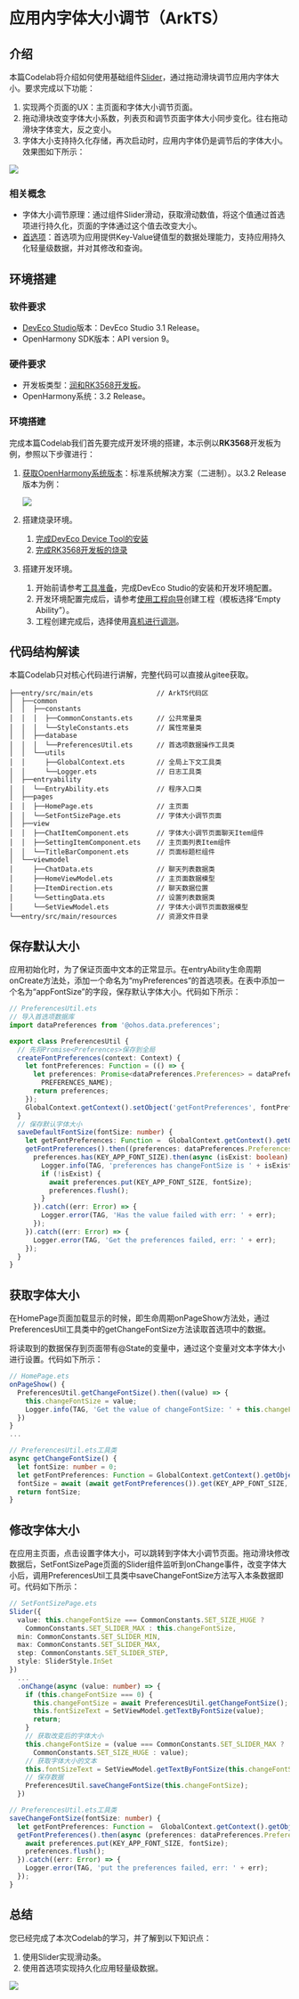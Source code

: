 # 应用内字体大小调节（ArkTS）
## 介绍

本篇Codelab将介绍如何使用基础组件[Slider](https://gitee.com/openharmony/docs/blob/master/zh-cn/application-dev/reference/arkui-ts/ts-basic-components-slider.md)，通过拖动滑块调节应用内字体大小。要求完成以下功能：

1.  实现两个页面的UX：主页面和字体大小调节页面。
2.  拖动滑块改变字体大小系数，列表页和调节页面字体大小同步变化。往右拖动滑块字体变大，反之变小。
3.  字体大小支持持久化存储，再次启动时，应用内字体仍是调节后的字体大小。效果图如下所示：

![](figures/setAppFontSize.gif)

### 相关概念

-   字体大小调节原理：通过组件Slider滑动，获取滑动数值，将这个值通过首选项进行持久化，页面的字体通过这个值去改变大小。
-   [首选项](https://gitee.com/openharmony/docs/blob/master/zh-cn/application-dev/reference/apis/js-apis-data-preferences.md)：首选项为应用提供Key-Value键值型的数据处理能力，支持应用持久化轻量级数据，并对其修改和查询。

## 环境搭建

### 软件要求

-   [DevEco Studio](https://gitee.com/openharmony/docs/blob/master/zh-cn/application-dev/quick-start/start-overview.md#%E5%B7%A5%E5%85%B7%E5%87%86%E5%A4%87)版本：DevEco Studio 3.1 Release。
-   OpenHarmony SDK版本：API version 9。

### 硬件要求

-   开发板类型：[润和RK3568开发板](https://gitee.com/openharmony/docs/blob/master/zh-cn/device-dev/quick-start/quickstart-appendix-rk3568.md)。
-   OpenHarmony系统：3.2 Release。

### 环境搭建

完成本篇Codelab我们首先要完成开发环境的搭建，本示例以**RK3568**开发板为例，参照以下步骤进行：

1.  [获取OpenHarmony系统版本](https://gitee.com/openharmony/docs/blob/master/zh-cn/device-dev/get-code/sourcecode-acquire.md#%E8%8E%B7%E5%8F%96%E6%96%B9%E5%BC%8F3%E4%BB%8E%E9%95%9C%E5%83%8F%E7%AB%99%E7%82%B9%E8%8E%B7%E5%8F%96)：标准系统解决方案（二进制）。以3.2 Release版本为例：

    ![](figures/systemVersion.png)

2.  搭建烧录环境。
    1.  [完成DevEco Device Tool的安装](https://gitee.com/openharmony/docs/blob/master/zh-cn/device-dev/quick-start/quickstart-ide-env-win.md)
    2.  [完成RK3568开发板的烧录](https://gitee.com/openharmony/docs/blob/master/zh-cn/device-dev/quick-start/quickstart-ide-3568-burn.md)

3.  搭建开发环境。
    1.  开始前请参考[工具准备](https://gitee.com/openharmony/docs/blob/master/zh-cn/application-dev/quick-start/start-overview.md#%E5%B7%A5%E5%85%B7%E5%87%86%E5%A4%87)，完成DevEco Studio的安装和开发环境配置。
    2.  开发环境配置完成后，请参考[使用工程向导](https://gitee.com/openharmony/docs/blob/master/zh-cn/application-dev/quick-start/start-with-ets-stage.md#创建ets工程)创建工程（模板选择“Empty Ability”）。
    3.  工程创建完成后，选择使用[真机进行调测](https://gitee.com/openharmony/docs/blob/master/zh-cn/application-dev/quick-start/start-with-ets-stage.md#使用真机运行应用)。

## 代码结构解读

本篇Codelab只对核心代码进行讲解，完整代码可以直接从gitee获取。

```
├──entry/src/main/ets                // ArkTS代码区
│  ├──common
│  │  ├──constants
│  │  │  ├──CommonConstants.ets      // 公共常量类
│  │  │  └──StyleConstants.ets       // 属性常量类
│  │  ├──database
│  │  │  └──PreferencesUtil.ets      // 首选项数据操作工具类
│  │  └──utils
│  │     ├──GlobalContext.ets        // 全局上下文工具类
│  │     └──Logger.ets               // 日志工具类
│  ├──entryability
│  │  └──EntryAbility.ets            // 程序入口类
│  ├──pages
│  │  ├──HomePage.ets                // 主页面
│  │  └──SetFontSizePage.ets         // 字体大小调节页面
│  ├──view
│  │  ├──ChatItemComponent.ets       // 字体大小调节页面聊天Item组件
│  │  ├──SettingItemComponent.ets    // 主页面列表Item组件
│  │  └──TitleBarComponent.ets       // 页面标题栏组件
│  └──viewmodel
│     ├──ChatData.ets                // 聊天列表数据类
│     ├──HomeViewModel.ets           // 主页面数据模型
│     ├──ItemDirection.ets           // 聊天数据位置
│     └──SettingData.ets             // 设置列表数据类
│     └──SetViewModel.ets            // 字体大小调节页面数据模型
└──entry/src/main/resources	         // 资源文件目录
```

## 保存默认大小

应用初始化时，为了保证页面中文本的正常显示。在entryAbility生命周期onCreate方法处，添加一个命名为“myPreferences”的首选项表。在表中添加一个名为“appFontSize”的字段，保存默认字体大小。代码如下所示：

```typescript
// PreferencesUtil.ets
// 导入首选项数据库
import dataPreferences from '@ohos.data.preferences';

export class PreferencesUtil {
  // 先将Promise<Preferences>保存到全局
  createFontPreferences(context: Context) {
    let fontPreferences: Function = (() => {
      let preferences: Promise<dataPreferences.Preferences> = dataPreferences.getPreferences(context,
        PREFERENCES_NAME);
      return preferences;
    });
    GlobalContext.getContext().setObject('getFontPreferences', fontPreferences);
  }
  // 保存默认字体大小
  saveDefaultFontSize(fontSize: number) {
    let getFontPreferences: Function =  GlobalContext.getContext().getObject('getFontPreferences') as Function;
    getFontPreferences().then((preferences: dataPreferences.Preferences) => {
      preferences.has(KEY_APP_FONT_SIZE).then(async (isExist: boolean) => {
        Logger.info(TAG, 'preferences has changeFontSize is ' + isExist);
        if (!isExist) {
          await preferences.put(KEY_APP_FONT_SIZE, fontSize);
          preferences.flush();
        }
      }).catch((err: Error) => {
        Logger.error(TAG, 'Has the value failed with err: ' + err);
      });
    }).catch((err: Error) => {
      Logger.error(TAG, 'Get the preferences failed, err: ' + err);
    });
  }
}
```

## 获取字体大小

在HomePage页面加载显示的时候，即生命周期onPageShow方法处，通过PreferencesUtil工具类中的getChangeFontSize方法读取首选项中的数据。

将读取到的数据保存到页面带有@State的变量中，通过这个变量对文本字体大小进行设置。代码如下所示：

```typescript
// HomePage.ets
onPageShow() {
  PreferencesUtil.getChangeFontSize().then((value) => {
    this.changeFontSize = value;
    Logger.info(TAG, 'Get the value of changeFontSize: ' + this.changeFontSize);
  })
}
...
```

```typescript
// PreferencesUtil.ets工具类
async getChangeFontSize() {
  let fontSize: number = 0;
  let getFontPreferences: Function = GlobalContext.getContext().getObject('getFontPreferences') as Function;
  fontSize = await (await getFontPreferences()).get(KEY_APP_FONT_SIZE, fontSize);
  return fontSize;
}
```

## 修改字体大小

在应用主页面，点击设置字体大小，可以跳转到字体大小调节页面。拖动滑块修改数据后，SetFontSizePage页面的Slider组件监听到onChange事件，改变字体大小后，调用PreferencesUtil工具类中saveChangeFontSize方法写入本条数据即可。代码如下所示：

```typescript
// SetFontSizePage.ets
Slider({
  value: this.changeFontSize === CommonConstants.SET_SIZE_HUGE ? 
    CommonConstants.SET_SLIDER_MAX : this.changeFontSize,
  min: CommonConstants.SET_SLIDER_MIN,
  max: CommonConstants.SET_SLIDER_MAX,
  step: CommonConstants.SET_SLIDER_STEP,
  style: SliderStyle.InSet
})
  ...
  .onChange(async (value: number) => {
    if (this.changeFontSize === 0) {
      this.changeFontSize = await PreferencesUtil.getChangeFontSize();
      this.fontSizeText = SetViewModel.getTextByFontSize(value);
      return;
    }
    // 获取改变后的字体大小
    this.changeFontSize = (value === CommonConstants.SET_SLIDER_MAX ?
      CommonConstants.SET_SIZE_HUGE : value);
    // 获取字体大小的文本
    this.fontSizeText = SetViewModel.getTextByFontSize(this.changeFontSize);
    // 保存数据
    PreferencesUtil.saveChangeFontSize(this.changeFontSize);
  })
```

```typescript
// PreferencesUtil.ets工具类
saveChangeFontSize(fontSize: number) {
  let getFontPreferences: Function =  GlobalContext.getContext().getObject('getFontPreferences') as Function;
  getFontPreferences().then(async (preferences: dataPreferences.Preferences) => {
    await preferences.put(KEY_APP_FONT_SIZE, fontSize);
    preferences.flush();
  }).catch((err: Error) => {
    Logger.error(TAG, 'put the preferences failed, err: ' + err);
  });
}
```

## 总结

您已经完成了本次Codelab的学习，并了解到以下知识点：

1.  使用Slider实现滑动条。
2.  使用首选项实现持久化应用轻量级数据。

![](figures/summarize.gif)